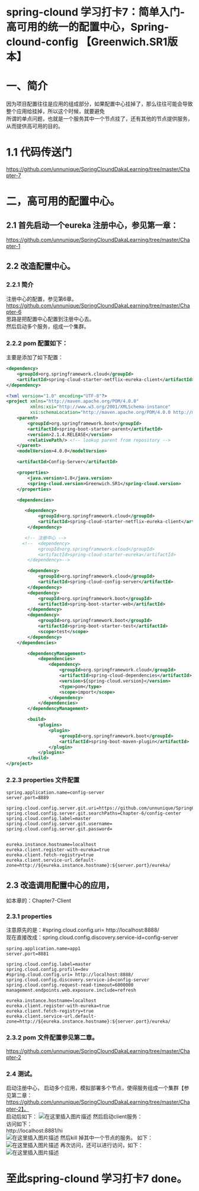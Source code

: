 # spring-clound 学习打卡7：简单入门-高可用的统一的配置中心，Spring-clound-config 【Greenwich.SR1版本】  
# 一、简介
因为项目配置往往是应用的组成部分，如果配置中心挂掉了，那么往往可能会导致整个应用给挂掉，所以这个时候，就要避免  
所谓的单点问题，也就是一个服务其中一个节点挂了，还有其他的节点提供服务，从而提供高可用的目的。  
# 1.1 代码传送门
https://github.com/unnunique/SpringCloundDakaLearning/tree/master/Chapter-7    
# 二，高可用的配置中心。
## 2.1 首先启动一个eureka 注册中心，参见第一章：  
https://github.com/unnunique/SpringCloundDakaLearning/tree/master/Chapter-1  
## 2.2 改造配置中心。  
### 2.2.1 简介
注册中心的配置，参见第6章。  
https://github.com/unnunique/SpringCloundDakaLearning/tree/master/Chapter-6  
思路是把配置中心配置到注册中心去。  
然后启动多个服务，组成一个集群。  
### 2.2.2 pom 配置如下：
主要是添加了如下配置：
```xml 
<dependency>
    <groupId>org.springframework.cloud</groupId>
    <artifactId>spring-cloud-starter-netflix-eureka-client</artifactId>
</dependency>
```
```xml 
<?xml version="1.0" encoding="UTF-8"?>
<project xmlns="http://maven.apache.org/POM/4.0.0"
         xmlns:xsi="http://www.w3.org/2001/XMLSchema-instance"
         xsi:schemaLocation="http://maven.apache.org/POM/4.0.0 http://maven.apache.org/xsd/maven-4.0.0.xsd">
    <parent>
        <groupId>org.springframework.boot</groupId>
        <artifactId>spring-boot-starter-parent</artifactId>
        <version>2.1.4.RELEASE</version>
        <relativePath/> <!-- lookup parent from repository -->
    </parent>
    <modelVersion>4.0.0</modelVersion>

    <artifactId>Config-Server</artifactId>

    <properties>
        <java.version>1.8</java.version>
        <spring-cloud.version>Greenwich.SR1</spring-cloud.version>
    </properties>

    <dependencies>

       <dependency>
            <groupId>org.springframework.cloud</groupId>
            <artifactId>spring-cloud-starter-netflix-eureka-client</artifactId>
        </dependency>

       <!-- 注册中心 -->
      <!--  <dependency>
            <groupId>org.springframework.cloud</groupId>
            <artifactId>spring-cloud-starter-eureka</artifactId>
        </dependency>-->

        <dependency>
            <groupId>org.springframework.cloud</groupId>
            <artifactId>spring-cloud-config-server</artifactId>
        </dependency>
        <dependency>
            <groupId>org.springframework.boot</groupId>
            <artifactId>spring-boot-starter-web</artifactId>
        </dependency>
        <dependency>
            <groupId>org.springframework.boot</groupId>
            <artifactId>spring-boot-starter-test</artifactId>
            <scope>test</scope>
        </dependency>
    </dependencies>

        <dependencyManagement>
            <dependencies>
                <dependency>
                    <groupId>org.springframework.cloud</groupId>
                    <artifactId>spring-cloud-dependencies</artifactId>
                    <version>${spring-cloud.version}</version>
                    <type>pom</type>
                    <scope>import</scope>
                </dependency>
            </dependencies>
        </dependencyManagement>

        <build>
            <plugins>
                <plugin>
                    <groupId>org.springframework.boot</groupId>
                    <artifactId>spring-boot-maven-plugin</artifactId>
                </plugin>
            </plugins>
        </build>
</project>
```
### 2.2.3 properties 文件配置
```
spring.application.name=config-server
server.port=8889

spring.cloud.config.server.git.uri=https://github.com/unnunique/SpringCloundDakaLearning
spring.cloud.config.server.git.searchPaths=Chapter-6/config-center
spring.cloud.config.label=master
spring.cloud.config.server.git.username=
spring.cloud.config.server.git.password=


eureka.instance.hostname=localhost
eureka.client.register-with-eureka=true
eureka.client.fetch-registry=true
eureka.client.service-url.default-zone=http://${eureka.instance.hostname}:${server.port}/eureka/
```

## 2.3 改造调用配置中心的应用， 
如本章的：Chapter7-Client  
### 2.3.1  properties
注意原先的是：#spring.cloud.config.uri= http://localhost:8888/  
现在直接改成：spring.cloud.config.discovery.service-id=config-server
```
spring.application.name=app1
server.port=8881

spring.cloud.config.label=master
spring.cloud.config.profile=dev
#spring.cloud.config.uri= http://localhost:8888/
spring.cloud.config.discovery.service-id=config-server
spring.cloud.config.request-read-timeout=6000000
management.endpoints.web.exposure.include=refresh

eureka.instance.hostname=localhost
eureka.client.register-with-eureka=true
eureka.client.fetch-registry=true
eureka.client.service-url.default-zone=http://${eureka.instance.hostname}:${server.port}/eureka/
```

### 2.3.2 pom 文件配置参见第二章。  
https://github.com/unnunique/SpringCloundDakaLearning/tree/master/Chapter-2  

### 2.4 测试。 
启动注册中心， 启动多个应用，模拟部署多个节点，使得服务组成一个集群【参见第二章：https://github.com/unnunique/SpringCloundDakaLearning/tree/master/Chapter-2】。  
启动后如下：
![在这里插入图片描述](https://img-blog.csdnimg.cn/20190506161642378.png?x-oss-process=image/watermark,type_ZmFuZ3poZW5naGVpdGk,shadow_10,text_aHR0cHM6Ly9ibG9nLmNzZG4ubmV0L2Vhc2VzX3N0b25l,size_16,color_FFFFFF,t_70)
然后启动client服务：  
访问如下：  
http://localhost:8881/hi  
![在这里插入图片描述](https://img-blog.csdnimg.cn/20190506161829500.png?x-oss-process=image/watermark,type_ZmFuZ3poZW5naGVpdGk,shadow_10,text_aHR0cHM6Ly9ibG9nLmNzZG4ubmV0L2Vhc2VzX3N0b25l,size_16,color_FFFFFF,t_70)
然后kill 掉其中一个节点的服务。 如下：  
![在这里插入图片描述](https://img-blog.csdnimg.cn/20190506163554592.png?x-oss-process=image/watermark,type_ZmFuZ3poZW5naGVpdGk,shadow_10,text_aHR0cHM6Ly9ibG9nLmNzZG4ubmV0L2Vhc2VzX3N0b25l,size_16,color_FFFFFF,t_70)
再次访问，还可以进行访问，如下：   
![在这里插入图片描述](https://img-blog.csdnimg.cn/20190506163631243.png?x-oss-process=image/watermark,type_ZmFuZ3poZW5naGVpdGk,shadow_10,text_aHR0cHM6Ly9ibG9nLmNzZG4ubmV0L2Vhc2VzX3N0b25l,size_16,color_FFFFFF,t_70)
# 至此spring-clound 学习打卡7 done。